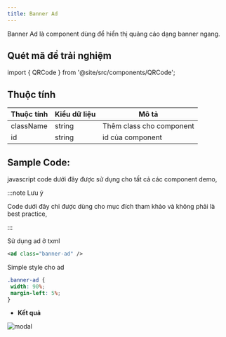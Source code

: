 ```yaml
---
title: Banner Ad
---
```


Banner Ad là component dùng để hiển thị quảng cáo dạng banner ngang.

## Quét mã để trải nghiệm

import { QRCode } from '@site/src/components/QRCode';

<QRCode page="pages/component/advance/ads/banner-ad/index" />


## Thuộc tính

| Thuộc tính   | Kiểu dữ liệu    |  Mô tả                  |
| ------------ | --------------- | ----------------------- |
| className    | string          | Thêm class cho component                   |
| id           | string          | id của component        |

## Sample Code:

javascript code dưới đây được sử dụng cho tất cả các component demo,

:::note Lưu ý

Code dưới đây chỉ được dùng cho mục đích tham khảo  và không phải là best practice, 

:::

Sử dụng ad ở txml

```xml
<ad class="banner-ad" />
```

Simple style cho ad

```css
.banner-ad {
 width: 90%;
 margin-left: 5%;
}

```

- **Kết quả**

<div style={{
    display:'flex',
    flexDirection:'row',
    justifyContent:'space-around',
    widht:'100%',
    background:'#f2f4f5',
    padding:'24px',
    borderRadius:'4px'
  }}>
  <div>
      <img style={{maxWidth: 300}} alt="modal" src="/img/banner-ad.png"/>
  </div>
</div>

